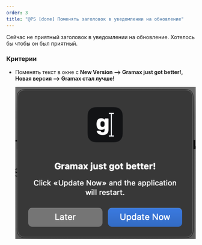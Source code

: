 ```yaml
---
order: 3
title: "@PS [done] Поменять заголовок в уведомлении на обновление"
---
```


Сейчас не приятный заголовок в уведомлении на обновление. Хотелось бы чтобы он был приятный.

### Критерии

-  Поменять текст в окне с **New Version --> Gramax just got better!,  Новая версия --> Gramax стал лучше!**

   ![](./ps-a-pomenyat-zagolovok-v-uvidomlenii-na-obnov-2.png)
